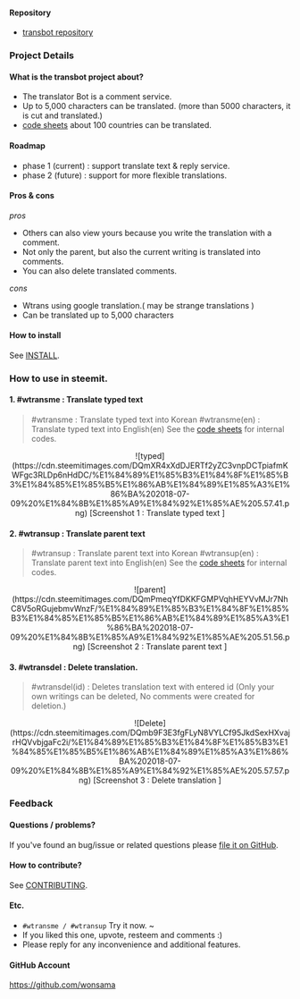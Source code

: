 #### Repository

* [transbot repository](https://github.com/wonsama/transbot)

### Project Details

#### What is the transbot project about?

* The translator Bot is a comment service.
* Up to 5,000 characters can be translated. (more than 5000 characters, it is cut and translated.)
* [code sheets](https://steemit.com/wtrans/@wonsama/wtrans-google-translation-codes) about 100 countries can be translated.

#### Roadmap

* phase 1 (current) : support translate text & reply service.
* phase 2 (future) : support for more flexible translations.

#### Pros & cons

_pros_

* Others can also view yours because you write the translation with a comment.
* Not only the parent, but also the current writing is translated into comments.
* You can also delete translated comments.

_cons_

* Wtrans using google translation.( may be strange translations )
* Can be translated up to 5,000 characters

#### How to install

See [INSTALL](https://github.com/wonsama/transbot/blob/master/INSTALL.md).

### How to use in steemit.

#### 1. #wtransme : Translate typed text

> #wtransme : Translate typed text into Korean
> #wtransme(en) : Translate typed text into English(en)
> See the [code sheets](https://steemit.com/wtrans/@wonsama/wtrans-google-translation-codes) for internal codes.

<center>
![typed](https://cdn.steemitimages.com/DQmXR4xXdDJERTf2yZC3vnpDCTpiafmKWFgc3RLDp6nHdDC/%E1%84%89%E1%85%B3%E1%84%8F%E1%85%B3%E1%84%85%E1%85%B5%E1%86%AB%E1%84%89%E1%85%A3%E1%86%BA%202018-07-09%20%E1%84%8B%E1%85%A9%E1%84%92%E1%85%AE%205.57.41.png)
[Screenshot 1 : Translate typed text ]
</center>

#### 2. #wtransup : Translate parent text

> #wtransup : Translate parent text into Korean
> #wtransup(en) : Translate parent text into English(en)
> See the [code sheets](https://steemit.com/wtrans/@wonsama/wtrans-google-translation-codes) for internal codes.

<center>
![parent](https://cdn.steemitimages.com/DQmPmeqYfDKKFGMPVqhHEYVvMJr7NhC8V5oRGujebmvWnzF/%E1%84%89%E1%85%B3%E1%84%8F%E1%85%B3%E1%84%85%E1%85%B5%E1%86%AB%E1%84%89%E1%85%A3%E1%86%BA%202018-07-09%20%E1%84%8B%E1%85%A9%E1%84%92%E1%85%AE%205.51.56.png)
[Screenshot 2 : Translate parent text ]
</center>

#### 3. #wtransdel : Delete translation.

> #wtransdel(id) : Deletes translation text with entered id (Only your own writings can be deleted, No comments were created for deletion.)

<center>
![Delete](https://cdn.steemitimages.com/DQmb9F3E3fgFLyN8VYLCf95JkdSexHXvajrHQVvbjgaFc2i/%E1%84%89%E1%85%B3%E1%84%8F%E1%85%B3%E1%84%85%E1%85%B5%E1%86%AB%E1%84%89%E1%85%A3%E1%86%BA%202018-07-09%20%E1%84%8B%E1%85%A9%E1%84%92%E1%85%AE%205.57.57.png)
[Screenshot 3 : Delete translation ]
</center>

### Feedback



#### Questions / problems?

If you've found an bug/issue or related questions please [file it on GitHub](https://github.com/wonsama/transbot/issues).

#### How to contribute?

See [CONTRIBUTING](https://github.com/wonsama/transbot/blob/master/CONTRIBUTING.md).

#### Etc.

* `#wtransme / #wtransup` Try it now. ~ 
* If you liked this one, upvote, resteem and comments :)
* Please reply for any inconvenience and additional features.

#### GitHub Account

https://github.com/wonsama


